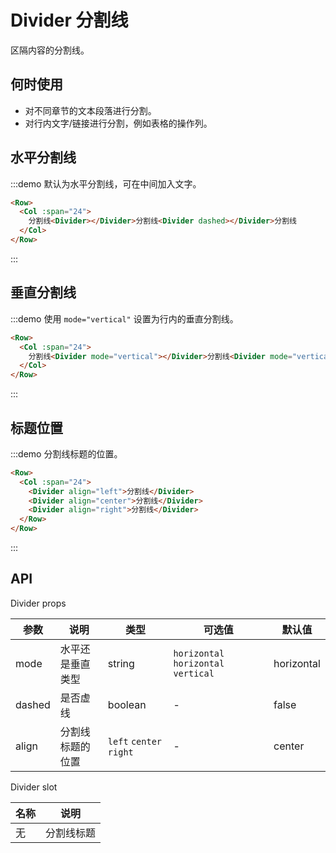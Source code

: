 # Divider 分割线

区隔内容的分割线。

## 何时使用

- 对不同章节的文本段落进行分割。
- 对行内文字/链接进行分割，例如表格的操作列。

## 水平分割线

:::demo 默认为水平分割线，可在中间加入文字。

```html
<Row>
  <Col :span="24">
    分割线<Divider></Divider>分割线<Divider dashed></Divider>分割线
  </Col>
</Row>
```
:::

## 垂直分割线

:::demo 使用 `mode="vertical"` 设置为行内的垂直分割线。

```html
<Row>
  <Col :span="24">
    分割线<Divider mode="vertical"></Divider>分割线<Divider mode="vertical" dashed></Divider>分割线
  </Col>
</Row>
```
:::

## 标题位置

:::demo 分割线标题的位置。

```html
<Row>
  <Col :span="24">
    <Divider align="left">分割线</Divider>
    <Divider align="center">分割线</Divider>
    <Divider align="right">分割线</Divider>
  </Row>
</Row>
```
:::

## API

Divider props

| 参数 | 说明 | 类型 | 可选值 | 默认值 |
|---- |---- |---- |---- |---- |
| mode | 水平还是垂直类型 | string | `horizontal` `horizontal vertical` | horizontal |
| dashed | 是否虚线 | boolean | - | false |
| align | 分割线标题的位置 | `left` `center` `right` | - | center |

Divider slot

| 名称 | 说明 |
|---- |---- |
| 无 | 分割线标题 |

<script>
  import Row from '@/components/row';
  import Col from '@/components/col';
  import Divider from '@/components/divider';

  export default {
    components: {
      Row,
      Col,
      Divider,
    },
  };
</script>